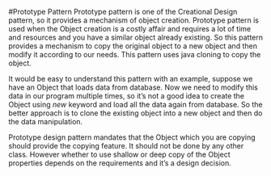 #Prototype Pattern
Prototype pattern is one of the Creational Design pattern, so it provides a
mechanism of object creation. Prototype pattern is used when the Object
creation is a costly affair and requires a lot of time and resources and you
have a similar object already existing. So this pattern provides a mechanism
to copy the original object to a new object and then modify it according to
our needs. This pattern uses java cloning to copy the object.

It would be easy to understand this pattern with an example, suppose we
have an Object that loads data from database. Now we need to modify this
data in our program multiple times, so it’s not a good idea to create the
Object using _new_ keyword and load all the data again from database. So the
better approach is to clone the existing object into a new object and then do
the data manipulation.

Prototype design pattern mandates that the Object which you are copying
should provide the copying feature. It should not be done by any other class.
However whether to use shallow or deep copy of the Object properties
depends on the requirements and it’s a design decision.

